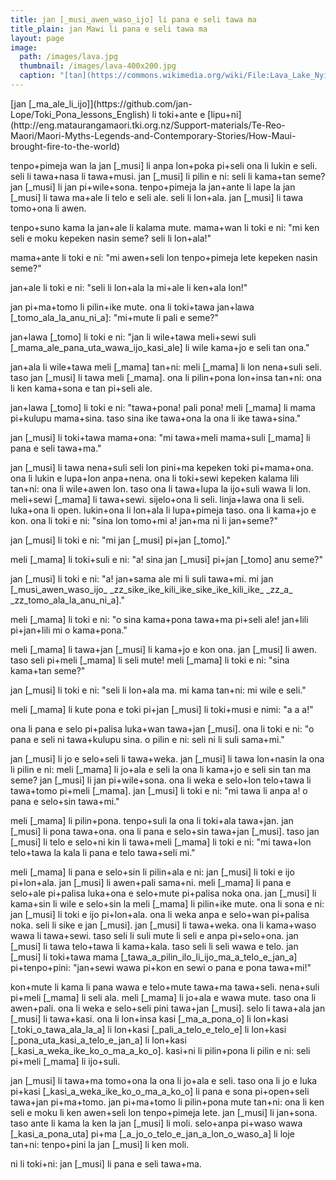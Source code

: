 ```yaml
---
title: jan [_musi_awen_waso_ijo] li pana e seli tawa ma
title_plain: jan Mawi li pana e seli tawa ma
layout: page
image:
  path: /images/lava.jpg
  thumbnail: /images/lava-400x200.jpg
  caption: "[tan](https://commons.wikimedia.org/wiki/File:Lava_Lake_Nyiragongo_2.jpg)"
---
```


<p class="author" markdown="1">
[jan [_ma_ale_li_ijo]](https://github.com/jan-Lope/Toki_Pona_lessons_English) li toki+ante e [lipu+ni](http://eng.mataurangamaori.tki.org.nz/Support-materials/Te-Reo-Maori/Maori-Myths-Legends-and-Contemporary-Stories/How-Maui-brought-fire-to-the-world)
</p>

tenpo+pimeja wan la jan [_musi] li anpa lon+poka pi+seli ona li lukin e seli.
seli li tawa+nasa li tawa+musi.
jan [_musi] li pilin e ni: seli li kama+tan seme?
jan [_musi] li jan pi+wile+sona.
tenpo+pimeja la
jan+ante li lape la
jan [_musi] li tawa ma+ale li telo e seli ale.
seli li lon+ala.
jan [_musi] li tawa tomo+ona li awen.

tenpo+suno kama la jan+ale li kalama mute.
mama+wan li toki e ni: "mi ken seli e moku kepeken nasin seme? seli li lon+ala!"

mama+ante li toki e ni: "mi awen+seli lon tenpo+pimeja lete kepeken nasin seme?"

jan+ale li toki e ni: "seli li lon+ala la mi+ale li ken+ala lon!"

jan pi+ma+tomo li pilin+ike mute.
ona li toki+tawa jan+lawa [_tomo_ala_la_anu_ni_a]: "mi+mute li pali e seme?"

jan+lawa [_tomo] li toki e ni: "jan li wile+tawa meli+sewi suli [_mama_ale_pana_uta_wawa_ijo_kasi_ale] li wile kama+jo e seli tan ona."

jan+ala li wile+tawa meli [_mama] tan+ni:
meli [_mama] li lon nena+suli seli.
taso jan [_musi] li tawa meli [_mama].
ona li pilin+pona lon+insa tan+ni: ona li ken kama+sona e tan pi+seli ale.

jan+lawa [_tomo] li toki e ni: "tawa+pona! pali pona!
meli [_mama] li mama pi+kulupu mama+sina.
taso sina ike tawa+ona la ona li ike tawa+sina."

jan [_musi] li toki+tawa mama+ona: "mi tawa+meli mama+suli [_mama] li pana e seli tawa+ma."

jan [_musi] li tawa nena+suli seli lon pini+ma
kepeken toki pi+mama+ona.
ona li lukin e lupa+lon anpa+nena.
ona li toki+sewi kepeken kalama lili tan+ni: ona li wile+awen lon.
taso ona li tawa+lupa la ijo+suli wawa li lon.
meli+sewi [_mama] li tawa+sewi.
sijelo+ona li seli.
linja+lawa ona li seli.
luka+ona li open.
lukin+ona li lon+ala li lupa+pimeja taso.
ona li kama+jo e kon.
ona li toki e ni: "sina lon tomo+mi a! jan+ma ni li jan+seme?"

jan [_musi] li toki e ni: "mi jan [_musi] pi+jan [_tomo]."

meli [_mama] li toki+suli e ni: "a! sina jan [_musi] pi+jan [_tomo] anu seme?"

jan [_musi] li toki e ni: "a! jan+sama ale mi li suli tawa+mi. mi jan [_musi_awen_waso_ijo\_ _zz_sike_ike_kili_ike_sike_ike_kili_ike\_ _zz_a\_ _zz_tomo_ala_la_anu_ni_a]."

meli [_mama] li toki e ni:
"o sina kama+pona tawa+ma pi+seli ale!
jan+lili pi+jan+lili mi o kama+pona."

meli [_mama] li tawa+jan [_musi] li kama+jo e kon ona.
jan [_musi] li awen.
taso seli pi+meli [_mama] li seli mute!
meli [_mama] li toki e ni: "sina kama+tan seme?"

jan [_musi] li toki e ni:
"seli li lon+ala ma.
mi kama tan+ni: mi wile e seli."

meli [_mama] li kute pona e toki pi+jan [_musi] li toki+musi e nimi: "a a a!"

ona li pana e selo pi+palisa luka+wan tawa+jan [_musi].
ona li toki e ni:
"o pana e seli ni tawa+kulupu sina.
o pilin e ni: seli ni li suli sama+mi."

jan [_musi] li jo e selo+seli li tawa+weka.
jan [_musi] li tawa lon+nasin la ona li pilin e ni:
meli [_mama] li jo+ala e seli la ona li kama+jo e seli sin tan ma seme?
jan [_musi] li jan pi+wile+sona.
ona li weka e selo+lon telo+tawa li tawa+tomo pi+meli [_mama].
jan [_musi] li toki e ni: "mi tawa li anpa a!
o pana e selo+sin tawa+mi."

meli [_mama] li pilin+pona.
tenpo+suli la ona li toki+ala tawa+jan.
jan [_musi] li pona tawa+ona.
ona li pana e selo+sin tawa+jan [_musi].
taso jan [_musi] li telo e selo+ni kin
li tawa+meli [_mama] li toki e ni:
"mi tawa+lon telo+tawa la kala li pana e telo tawa+seli mi."

meli [_mama] li pana e selo+sin li pilin+ala e ni: jan [_musi] li toki e ijo pi+lon+ala.
jan [_musi] li awen+pali sama+ni.
meli [_mama] li pana e selo+ale pi+palisa luka+ona e selo+mute pi+palisa noka ona.
jan [_musi] li kama+sin li wile e selo+sin la meli [_mama] li pilin+ike mute.
ona li sona e ni: jan [_musi] li toki e ijo pi+lon+ala.
ona li weka anpa e selo+wan pi+palisa noka.
seli li sike e jan [_musi]. jan [_musi] li tawa+weka.
ona li kama+waso wawa li tawa+sewi.
taso seli li suli mute li seli e anpa pi+selo+ona.
jan [_musi] li tawa telo+tawa li kama+kala.
taso seli li seli wawa e telo.
jan [_musi] li toki+tawa mama [_tawa_a_pilin_ilo_li_ijo_ma_a_telo_e_jan_a] pi+tenpo+pini:
"jan+sewi wawa pi+kon en sewi o pana e pona tawa+mi!"

kon+mute li kama li pana wawa e telo+mute tawa+ma tawa+seli.
nena+suli pi+meli [_mama] li seli ala.
meli [_mama] li jo+ala e wawa mute.
taso ona li awen+pali.
ona li weka e selo+seli pini tawa+jan [_musi].
selo li tawa+ala jan [_musi] li tawa+kasi.
ona li lon+insa kasi [_ma_a_pona_o]
li lon+kasi [_toki_o_tawa_ala_la_a]
li lon+kasi [_pali_a_telo_e_telo_e]
li lon+kasi [_pona_uta_kasi_a_telo_e_jan_a]
li lon+kasi [_kasi_a_weka_ike_ko_o_ma_a_ko_o].
kasi+ni li pilin+pona li pilin e ni: seli pi+meli [_mama] li ijo+suli.

jan [_musi] li tawa+ma tomo+ona la
ona li jo+ala e seli.
taso ona li jo e luka pi+kasi [_kasi_a_weka_ike_ko_o_ma_a_ko_o]
li pana e sona pi+open+seli tawa+jan pi+ma+tomo.
jan pi+ma+tomo li pilin+pona mute tan+ni:
ona li ken seli e moku
li ken awen+seli lon tenpo+pimeja lete.
jan [_musi] li jan+sona.
taso ante li kama la ken la jan [_musi] li moli.
selo+anpa pi+waso wawa [_kasi_a_pona_uta] pi+ma [_a_jo_o_telo_e_jan_a_lon_o_waso_a] li loje tan+ni:
tenpo+pini la jan [_musi] li ken moli.

ni li toki+ni: jan [_musi] li pana e seli tawa+ma.
